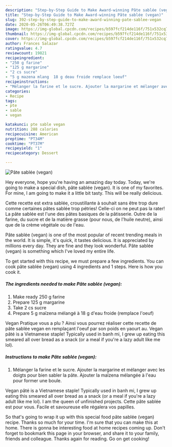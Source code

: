 ```yaml
---
description: "Step-by-Step Guide to Make Award-winning Pâte sablée (vegan)"
title: "Step-by-Step Guide to Make Award-winning Pâte sablée (vegan)"
slug: 392-step-by-step-guide-to-make-award-winning-pate-sablee-vegan
date: 2020-05-26T06:49:38.727Z
image: https://img-global.cpcdn.com/recipes/b597fcf214de116f/751x532cq70/pate-sablee-vegan-photo-principale-de-la-recette.jpg
thumbnail: https://img-global.cpcdn.com/recipes/b597fcf214de116f/751x532cq70/pate-sablee-vegan-photo-principale-de-la-recette.jpg
cover: https://img-global.cpcdn.com/recipes/b597fcf214de116f/751x532cq70/pate-sablee-vegan-photo-principale-de-la-recette.jpg
author: Frances Salazar
ratingvalue: 4.7
reviewcount: 19821
recipeingredient:
- "250 g farine"
- "125 g margarine"
- "2 cs sucre"
- "5 g mazena mlang  18 g deau froide remplace loeuf"
recipeinstructions:
- "Mélanger la farine et le sucre. Ajouter la margarine et mélanger avec les doigts pour bien sabler la pâte. Ajouter la maïzena mélangée à l&#39;eau pour former une boule."
categories:
- Recipe
tags:
- pte
- sable
- vegan

katakunci: pte sable vegan 
nutrition: 288 calories
recipecuisine: American
preptime: "PT34M"
cooktime: "PT37M"
recipeyield: "1"
recipecategory: Dessert

---
```



![Pâte sablée (vegan)](https://img-global.cpcdn.com/recipes/b597fcf214de116f/751x532cq70/pate-sablee-vegan-photo-principale-de-la-recette.jpg)

Hey everyone, hope you're having an amazing day today. Today, we're going to make a special dish, pâte sablée (vegan). It is one of my favorites. For mine, I am going to make it a little bit tasty. This will be really delicious.

Cette recette est extra sablée, croustillante à souhait sans être trop dure comme certaines pâtes sablée trop pétries! Celle-ci on ne peut pas la rater! La pâte sablée est l&#39;une des pâtes basiques de la pâtisserie. Outre de la farine, du sucre et de la matière grasse (pour nous, de l&#39;huile neutre), ainsi que de la crème végétale ou de l&#39;eau.

Pâte sablée (vegan) is one of the most popular of recent trending meals in the world. It is simple, it's quick, it tastes delicious. It is appreciated by millions every day. They are fine and they look wonderful. Pâte sablée (vegan) is something which I've loved my entire life.


To get started with this recipe, we must prepare a few ingredients. You can cook pâte sablée (vegan) using 4 ingredients and 1 steps. Here is how you cook it.

<!--inarticleads1-->

##### The ingredients needed to make Pâte sablée (vegan):

1. Make ready 250 g farine
1. Prepare 125 g margarine
1. Take 2 cs sucre
1. Prepare 5 g maïzena mélangé à 18 g d&#39;eau froide (remplace l&#39;oeuf)


Vegan Pratique vous a plu ? Ainsi vous pourrez réaliser cette recette de pâte sablée vegan en remplaçant l&#39;oeuf par son poids en yaourt au. Vegan pâté is a Vietnamese staple! Typically used in banh mi, I grew up eating this smeared all over bread as a snack (or a meal if you&#39;re a lazy adult like me lol). 

<!--inarticleads2-->

##### Instructions to make Pâte sablée (vegan):

1. Mélanger la farine et le sucre. Ajouter la margarine et mélanger avec les doigts pour bien sabler la pâte. Ajouter la maïzena mélangée à l&#39;eau pour former une boule.


Vegan pâté is a Vietnamese staple! Typically used in banh mi, I grew up eating this smeared all over bread as a snack (or a meal if you&#39;re a lazy adult like me lol). I am the queen of unfinished projects. Cette pâte sablée est pour vous. Facile et savoureuse elle régalera vos papilles. 

So that's going to wrap it up with this special food pâte sablée (vegan) recipe. Thanks so much for your time. I'm sure that you can make this at home. There is gonna be interesting food at home recipes coming up. Don't forget to bookmark this page in your browser, and share it to your family, friends and colleague. Thanks again for reading. Go on get cooking!

